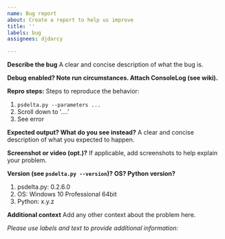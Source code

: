 ```yaml
---
name: Bug report
about: Create a report to help us improve
title: ''
labels: bug
assignees: djdarcy

---
```


**Describe the bug**
A clear and concise description of what the bug is.

**Debug enabled? Note run circumstances. Attach ConsoleLog (see wiki).**

**Repro steps:**
Steps to reproduce the behavior:
1. `psdelta.py --parameters ...`
2. Scroll down to '....'
3. See error

**Expected output? What do you see instead?**
A clear and concise description of what you expected to happen.

**Screenshot or video (opt.)?**
If applicable, add screenshots to help explain your problem.

**Version (see `psdelta.py --version`)? OS? Python version?**
1. psdelta.py: 0.2.6.0
2. OS: Windows 10 Professional 64bit
3. Python: x.y.z

**Additional context**
Add any other context about the problem here.

*Please use labels and text to provide additional information:*
